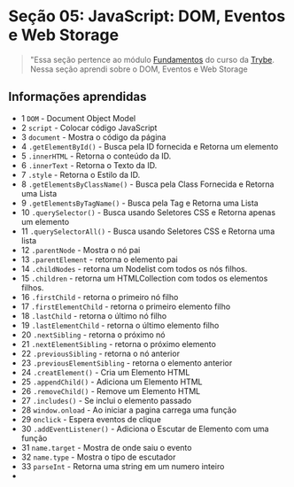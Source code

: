 # Seção 05: JavaScript: DOM, Eventos e Web Storage

>"Essa seção pertence ao módulo [Fundamentos](https://github.com/Ruan-Portella/Trybe_Exercicios/tree/main/fundamentos) do curso da [Trybe](https://www.betrybe.com/). Nessa seção aprendi sobre o DOM, Eventos e Web Storage

## Informações aprendidas

- 1 `DOM` - Document Object Model
- 2 `script` - Colocar código JavaScript
- 3 `document` - Mostra o código da página
- 4 `.getElementById()` - Busca pela ID fornecida e Retorna um elemento
- 5 `.innerHTML` - Retorna o conteúdo da ID.
- 6 `.innerText` - Retorna o Texto da ID.
- 7 `.style` - Retorna o Estilo da ID.
- 8 `.getElementsByClassName()` - Busca pela Class Fornecida e Retorna uma Lista
- 9 `.getElementsByTagName()` - Busca pela Tag e Retorna uma Lista
- 10 `.querySelector()` - Busca usando Seletores CSS e Retorna apenas um elemento
- 11 `.querySelectorAll()` - Busca usando Seletores CSS e Retorna uma lista
- 12 `.parentNode` - Mostra o nó pai
- 13 `.parentElement` - retorna o elemento pai
- 14 `.childNodes` - retorna um Nodelist com todos os nós filhos.
- 15 `.children` - retorna um HTMLCollection com todos os elementos filhos.
- 16 `.firstChild` - retorna o primeiro nó filho
- 17 `.firstElementChild` - retorna o primeiro elemento filho
- 18 `.lastChild` - retorna o último nó filho
- 19 `.lastElementChild` - retorna o último elemento filho
- 20 `.nextSibling` - retorna o próximo nó
- 21 `.nextElementSibling` - retorna o próximo elemento
- 22 `.previousSibling` - retorna o nó anterior
- 23 `.previousElementSibling` - retorna o elemento anterior
- 24 `.creatElement()` - Cria um Elemento HTML
- 25 `.appendChild()` - Adiciona um Elemento HTML
- 26 `.removeChild()` - Remove um Elemento HTML
- 27 `.includes()` - Se inclui o elemento passado
- 28 `window.onload` - Ao iniciar a pagina carrega uma função
- 29 `onclick` - Espera eventos de clique
- 30 `.addEventListener()` - Adiciona o Escutar de Elemento com uma função
- 31 `name.target` - Mostra de onde saiu o evento
- 32 `name.type` - Mostra o tipo de escutador
- 33 `parseInt` - Retorna uma string em um numero inteiro
- 